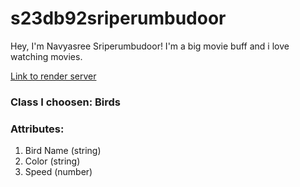 # s23db92sriperumbudoor
Hey, I'm Navyasree Sriperumbudoor! I'm a big movie buff and i love watching movies.

[Link to render server](https://f23wb92sriperumbudoor.onrender.com)

### Class I choosen: Birds
### Attributes:
1. Bird Name (string)
2. Color (string)
3. Speed (number)

